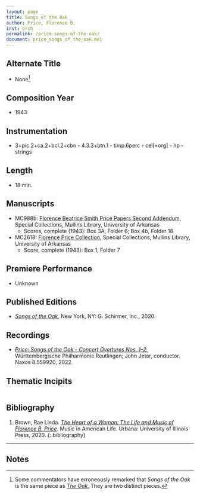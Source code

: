 ```yaml
---
layout: page
title: Songs of the Oak
author: Price, Florence B.
inst: orch
permalink: /price-songs-of-the-oak/
document: price_songs_of_the_oak.mei
---
```


## Alternate Title
- None[^fn1]

## Composition Year
- 1943

## Instrumentation
- 3+pic.2+ca.2+bcl.2+cbn - 4.3.3+btn.1 - timp.6perc - cel[=org] - hp - strings

## Length
- 18 min.

## Manuscripts
- MC988b: <a href="https://uark.as.atlas-sys.com/repositories/2/resources/696/" target="_blank">Florence Beatrice Smith Price Papers Second Addendum</a>, Special Collections, Mullins Library, University of Arkansas
    * Scores, complete (1943): Box 3A, Folder 6; Box 4b, Folder 18
- MC2618: <a href="https://uark.as.atlas-sys.com/repositories/2/resources/2618" target="_blank">Florence Price Collection</a>, Special Collections, Mullins Library, University of Arkansas
    * Score, complete (1943): Box 1, Folder 7

## Premiere Performance
- Unknown

## Published Editions
- <a href="https://www.wisemusicclassical.com/work/60867/Songs-of-the-Oak/" target="_blank">*Songs of the Oak.*</a> New York, NY: G. Schirmer, Inc., 2020.

## Recordings
- <a href="https://www.naxos.com/CatalogueDetail/?id=8.559920" target="_blank">*Price: Songs of the Oak - Concert Overtures Nos. 1&ndash;2.*</a> Württembergische Philharmonie Reutlingen; John Jeter, conductor. Naxos 8.559920, 2022.

## Thematic Incipits
<div id="notation" style="overflow-x: auto"></div>

## Bibliography
1. Brown, Rae Linda. <a href="https://www.worldcat.org/title/1122800180" target="_blank">*The Heart of a Woman: The Life and Music of Florence B. Price*</a>. Music in American Life. Urbana: University of Illinois Press, 2020.
{:.bibliography}

---
## Notes
[^fn1]: Some commentators have erroneously remarked that *Songs of the Oak* is the same piece as [*The Oak.*](http://dwshadle.github.io/test/price-the-oak/) They are two distinct pieces.
